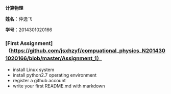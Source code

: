  **计算物理**
 
  **姓名**：仲逸飞
 
  **学号**：2014301020166
  
 ### [First Assignment]（https://github.com/jsxhzyf/compuational_physics_N2014301020166/blob/master/Assignment_1）
  
- install Linux system 
- install python2.7 operating environment
- register a github account 
- write your first README.md with markdown 
